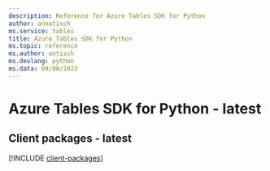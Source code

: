 ```yaml
---
description: Reference for Azure Tables SDK for Python
author: annatisch
ms.service: tables
title: Azure Tables SDK for Python
ms.topic: reference
ms.author: antisch
ms.devlang: python
ms.data: 09/08/2022
---
```

# Azure Tables SDK for Python - latest

## Client packages - latest
[!INCLUDE [client-packages](tables-client-index.md)]